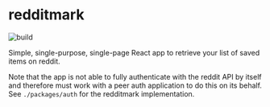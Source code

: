 # redditmark

![build](https://github.com/dvejmz/redditmark/workflows/master/badge.svg)

Simple, single-purpose, single-page React app to retrieve your list of saved items on reddit.

Note that the app is not able to fully authenticate with the reddit API by itself and therefore must work with a peer auth application to do this on its behalf. See `./packages/auth` for the redditmark implementation.
